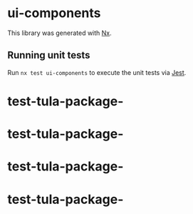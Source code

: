 # ui-components

This library was generated with [Nx](https://nx.dev).

## Running unit tests

Run `nx test ui-components` to execute the unit tests via [Jest](https://jestjs.io).
# test-tula-package-
# test-tula-package-
# test-tula-package-
# test-tula-package-

